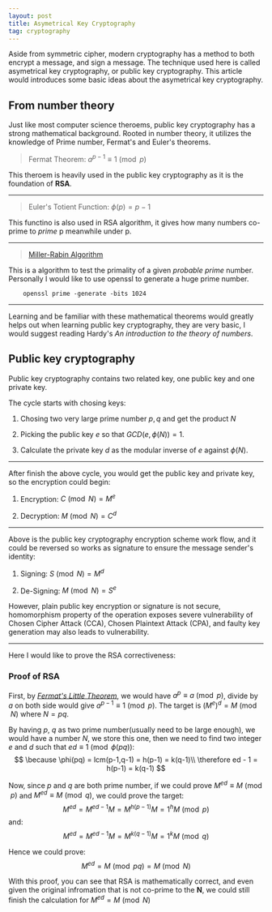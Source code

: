 ```yaml
---
layout: post
title: Asymetrical Key Cryptography
tag: cryptography
---
```


Aside from symmetric cipher, modern cryptography has a method to both encrypt a message, and sign a message. The technique used here is called asymetrical key cryptography, or public key cryptography. This article would introduces some basic ideas about the asymetrical key cryptography.

## From number theory

Just like most computer science theroems, public key cryptography has a strong mathematical background. Rooted in number theory, it utilizes the knowledge of Prime number, Fermat's and Euler's theorems.

> Fermat Theorem: $a^{p-1} \equiv 1 \pmod{p}$

This theroem is heavily used in the public key cryptography as it is the foundation of **RSA**.

---

> Euler's Totient Function: $\phi(p) = p-1$

This functino is also used in RSA algorithm, it gives how many numbers co-prime to *prime* p meanwhile under p.

---

> [Miller-Rabin Algorithm](https://www.geeksforgeeks.org/primality-test-set-3-miller-rabin/)

This is a algorithm to test the primality of a given *probable prime* number. Personally I would like to use openssl to generate a huge prime number.

```
	openssl prime -generate -bits 1024
```

---

Learning and be familiar with these mathematical theorems would greatly helps out when learning public key cryptography, they are very basic, I would suggest reading Hardy's *An introduction to the theory of numbers*.

## Public key cryptography

Public key cryptography contains two related key, one public key and one private key.

The cycle starts with chosing keys:

1. Chosing two very large prime number $p,q$ and get the product $N$

2. Picking the public key $e$ so that $GCD(e, \phi(N)) = 1$.

3. Calculate the private key $d$ as the modular inverse of $e$ against $\phi(N)$.

---

After finish the above cycle, you would get the public key and private key, so the encryption could begin:

1. Encryption: $C \pmod N = M^e$

2. Decryption: $M \pmod N = C^d$

---

Above is the public key cryptography encryption scheme work flow, and it could be reversed so works as signature to ensure the message sender's identity:

1. Signing: $S \pmod N = M^d$

2. De-Signing: $M \pmod N =S^e$

However, plain public key encryption or signature is not secure, homomorphism property of the operation exposes severe vulnerability of Chosen Cipher Attack (CCA), Chosen Plaintext Attack (CPA), and faulty key generation may also leads to vulnerability.

---

Here I would like to prove the RSA correctiveness:

### Proof of RSA

First, by *[Fermat's Little Theorem](https://en.wikipedia.org/wiki/Fermat%27s_little_theorem)*, we would have $a^p \equiv a \pmod p$, divide by $a$ on both side would give $a^{p-1} \equiv 1\pmod p$. The target is $(M^e)^d = M\pmod N$ where $N=pq$.

By having $p$, $q$ as two prime number(usually need to be large enough), we would have a number $N$, we store this one, then we need to find two integer $e$ and $d$ such that $ed \equiv 1 \pmod{\phi(pq)}$:
$$
   \because \phi(pq) = lcm(p-1,q-1) = h(p-1) = k(q-1)\\
    \therefore ed - 1 = h(p-1) = k(q-1)
$$

Now, since $p$ and $q$ are both prime number, if we could prove $M^{ed} \equiv M \pmod p$ and $M^{ed} \equiv M \pmod q$, we could prove the target:
$$
    M^{ed} = M^{ed-1}M = M^{h(p-1)}M = 1^hM \pmod p
$$
and:
$$
    M^{ed} = M^{ed-1}M = M^{k(q-1)}M = 1^kM \pmod q
$$

Hence we could prove:
$$
    M^{ed} = M \pmod{pq} = M\pmod N
$$

With this proof, you can see that RSA is mathematically correct, and even given the original infromation that is not co-prime to the **N**, we could still finish the calculation for $M^{ed} = M \pmod N$
